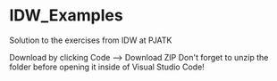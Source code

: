 # IDW_Examples
Solution to the exercises from IDW at PJATK 

Download by clicking Code --> Download ZIP
Don't forget to unzip the folder before opening it inside of Visual Studio Code!
